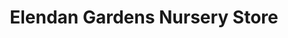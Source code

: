 ---
title: "Elendan Gardens Nursery Store"
url: /bremerton/elendan-gardens-nursery-store/
shop: Garten-Center
---